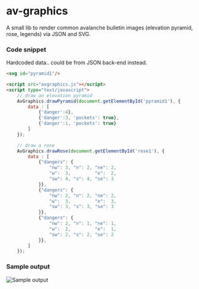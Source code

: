 # av-graphics

A small lib to render common avalanche bulletin images (elevation pyramid, rose, legends) via JSON and SVG.

### Code snippet

Hardcoded data.. could be from JSON back-end instead.

```html
<svg id="pyramid1"/>

<script src="avgraphics.js"></script>
<script type="text/javascript">
    // draw an elevation pyramid
    AvGraphics.drawPyramid(document.getElementById('pyramid1'), {
        data : [
            {'danger':4},
            {'danger':3, 'pockets': true},
            {'danger':1, 'pockets': true}
        ]
    });

    // draw a rose
	AvGraphics.drawRose(document.getElementById('rose1'), {
		data : [
			{"dangers": {
				"nw": 3, "n": 2, "ne": 2,
				"w":  3,         "e":  2,
				"sw": 4, "s": 4, "se": 3
			}},
			{"dangers": {
				"nw": 2, "n": 2, "ne": 2,
				"w":  3,         "e":  3,
				"sw": 3, "s": 3, "se": 3
			}},
			{"dangers": {
				"nw": 2, "n": 1, "ne": 1,
				"w":  2,         "e":  1,
				"sw": 2, "s": 2, "se": 2
			}},
		]
	});   
```
### Sample output

<img src="http://i.imgur.com/B6dLKW2.png" alt="Sample output" style="max-width: 90%;"/>

